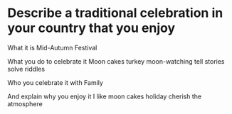 # Describe a traditional celebration in your country that you enjoy

What it is
Mid-Autumn Festival

What you do to celebrate it
Moon cakes
turkey
moon-watching
tell stories
solve riddles

Who you celebrate it with
Family

And explain why you enjoy it
I like moon cakes
holiday
cherish the atmosphere


